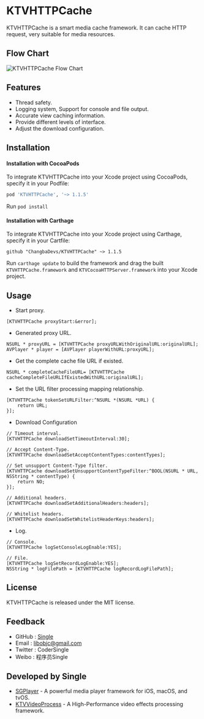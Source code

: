 # KTVHTTPCache

KTVHTTPCache is a smart media cache framework. It can cache HTTP request, very suitable for media resources.


## Flow Chart

![KTVHTTPCache Flow Chart](http://oxl6mxy2t.bkt.clouddn.com/changba/KTVHTTPCache-flow-chart.jpeg)


## Features

- Thread safety.
- Logging system, Support for console and file output.
- Accurate view caching information.
- Provide different levels of interface.
- Adjust the download configuration.


## Installation

#### Installation with CocoaPods

To integrate KTVHTTPCache into your Xcode project using CocoaPods, specify it in your Podfile:

```ruby
pod 'KTVHTTPCache', '~> 1.1.5'
```

Run `pod install`

#### Installation with Carthage

To integrate KTVHTTPCache into your Xcode project using Carthage, specify it in your Cartfile:

```ogdl
github "ChangbaDevs/KTVHTTPCache" ~> 1.1.5
```

Run `carthage update` to build the framework and drag the built `KTVHTTPCache.framework` and `KTVCocoaHTTPServer.framework` into your Xcode project.


## Usage

- Start proxy.

```objc
[KTVHTTPCache proxyStart:&error];
```

- Generated proxy URL.

```objc
NSURL * proxyURL = [KTVHTTPCache proxyURLWithOriginalURL:originalURL];
AVPlayer * player = [AVPlayer playerWithURL:proxyURL];
```

- Get the complete cache file URL if existed.

```objc
NSURL * completeCacheFileURL= [KTVHTTPCache cacheCompleteFileURLIfExistedWithURL:originalURL];
```

- Set the URL filter processing mapping relationship.

```objc
[KTVHTTPCache tokenSetURLFilter:^NSURL *(NSURL *URL) {
    return URL;
}];
```

- Download Configuration

```objc
// Timeout interval.
[KTVHTTPCache downloadSetTimeoutInterval:30];

// Accept Content-Type.
[KTVHTTPCache downloadSetAcceptContentTypes:contentTypes];

// Set unsupport Content-Type filter.
[KTVHTTPCache downloadSetUnsupportContentTypeFilter:^BOOL(NSURL * URL, NSString * contentType) {
    return NO;
}];

// Additional headers.
[KTVHTTPCache downloadSetAdditionalHeaders:headers];

// Whitelist headers.
[KTVHTTPCache downloadSetWhitelistHeaderKeys:headers];
```

- Log.

```objc
// Console.
[KTVHTTPCache logSetConsoleLogEnable:YES];

// File.
[KTVHTTPCache logSetRecordLogEnable:YES];
NSString * logFilePath = [KTVHTTPCache logRecordLogFilePath];
```


## License

KTVHTTPCache is released under the MIT license.


## Feedback

- GitHub : [Single](https://github.com/libobjc)
- Email : libobjc@gmail.com
- Twitter : CoderSingle
- Weibo : 程序员Single


## Developed by Single

- [SGPlayer](https://github.com/libobjc/SGPlayer) - A powerful media player framework for iOS, macOS, and tvOS.
- [KTVVideoProcess](https://github.com/ChangbaDevs/KTVVideoProcess) - A High-Performance video effects processing framework.

